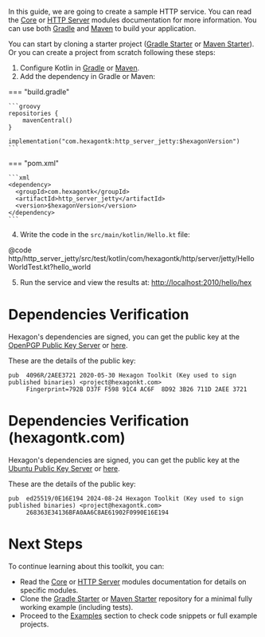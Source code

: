 
In this guide, we are going to create a sample HTTP service. You can read the [Core] or
[HTTP Server] modules documentation for more information. You can use both [Gradle] and [Maven] to
build your application.

You can start by cloning a starter project ([Gradle Starter] or [Maven Starter]). Or you can create
a project from scratch following these steps:

1. Configure Kotlin in [Gradle][Setup Gradle] or [Maven][Setup Maven].
2. Add the dependency in Gradle or Maven:

=== "build.gradle"

    ```groovy
    repositories {
        mavenCentral()
    }

    implementation("com.hexagontk:http_server_jetty:$hexagonVersion")
    ```

=== "pom.xml"

    ```xml
    <dependency>
      <groupId>com.hexagontk</groupId>
      <artifactId>http_server_jetty</artifactId>
      <version>$hexagonVersion</version>
    </dependency>
    ```

4. Write the code in the `src/main/kotlin/Hello.kt` file:

@code http/http_server_jetty/src/test/kotlin/com/hexagontk/http/server/jetty/HelloWorldTest.kt?hello_world

5. Run the service and view the results at: [http://localhost:2010/hello/hex][Endpoint]

# Dependencies Verification
Hexagon's dependencies are signed, you can get the public key at the
[OpenPGP Public Key Server][pgp key] or [here][site pgp key].

These are the details of the public key:

```
pub  4096R/2AEE3721 2020-05-30 Hexagon Toolkit (Key used to sign published binaries) <project@hexagonkt.com>
     Fingerprint=792B D37F F598 91C4 AC6F  8D92 3B26 711D 2AEE 3721
```

[pgp key]: https://keys.openpgp.org/search?q=project%40hexagonkt.com
[site pgp key]: /project_hexagonkt_com_public.key

# Dependencies Verification (hexagontk.com)
Hexagon's dependencies are signed, you can get the public key at the
[Ubuntu Public Key Server][pgp key 2] or [here][site pgp key 2].

These are the details of the public key:

```
pub  ed25519/0E16E194 2024-08-24 Hexagon Toolkit (Key used to sign published binaries) <project@hexagontk.com>
     268363E34136BFA0AA6C8AE61902F0990E16E194
```

[pgp key 2]: https://keyserver.ubuntu.com/pks/lookup?search=project%40hexagontk.com&op=index
[site pgp key 2]: /project_hexagontk_com_public.key

# Next Steps
To continue learning about this toolkit, you can:

* Read the [Core] or [HTTP Server] modules documentation for details on specific modules.
* Clone the [Gradle Starter] or [Maven Starter] repository for a minimal fully working example
  (including tests).
* Proceed to the [Examples] section to check code snippets or full example projects.

[Gradle Starter]: https://github.com/hexagontk/gradle_starter
[Maven Starter]: https://github.com/hexagontk/maven_starter
[Examples]: /examples/http_server_examples/
[Setup Gradle]: https://kotlinlang.org/docs/reference/using-gradle.html
[Setup Maven]: https://kotlinlang.org/docs/reference/using-maven.html
[Gradle]: https://gradle.org
[Maven]: https://maven.apache.org
[Endpoint]: http://localhost:2010/hello
[Core]: /core
[HTTP Server]: /http_server
